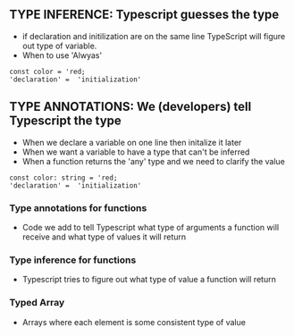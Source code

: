 ## TYPE INFERENCE: Typescript guesses the type

- if declaration and initilization are on the same line TypeScript will figure out type of variable.
- When to use 'Alwyas'

```
const color = 'red;
'declaration' =  'initialization'
```

## TYPE ANNOTATIONS: We (developers) tell Typescript the type

- When we declare a variable on one line then initalize it later
- When we want a variable to have a type that can't be inferred
- When a function returns the 'any' type and we need to clarify the value

```
const color: string = 'red;
'declaration' =  'initialization'
```

### Type annotations for functions

- Code we add to tell Typescript what type of arguments a function will receive and what type of values it will return

### Type inference for functions

- Typescript tries to figure out what type of value a function will return

### Typed Array

- Arrays where each element is some consistent type of value
